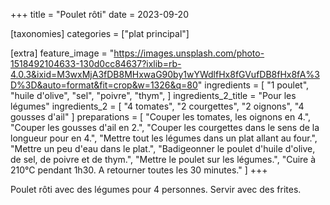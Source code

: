 +++
title = "Poulet rôti"
date = 2023-09-20

[taxonomies]
categories = ["plat principal"]

[extra]
feature_image = "https://images.unsplash.com/photo-1518492104633-130d0cc84637?ixlib=rb-4.0.3&ixid=M3wxMjA3fDB8MHxwaG90by1wYWdlfHx8fGVufDB8fHx8fA%3D%3D&auto=format&fit=crop&w=1326&q=80"
ingredients = [
  "1 poulet",
  "huile d'olive",
  "sel",
  "poivre",
  "thym",
]
ingredients_2_title = "Pour les légumes"
ingredients_2 = [
  "4 tomates",
  "2 courgettes",
  "2 oignons",
  "4 gousses d'ail"
]
preparations = [
  "Couper les tomates, les oignons en 4.",
  "Couper les gousses d'ail en 2.",
  "Couper les courgettes dans le sens de la longueur pour en 4.",
  "Mettre tout les légumes dans un plat allant au four.",
  "Mettre un peu d'eau dans le plat.",
  "Badigeonner le poulet d'huile d'olive, de sel, de poivre et de thym.",
  "Mettre le poulet sur les légumes.",
  "Cuire à 210°C pendant 1h30. A retourner toutes les 30 minutes."
]
+++

Poulet rôti avec des légumes pour 4 personnes. Servir avec des frites.

